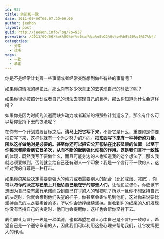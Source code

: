 ```yaml
---
id: 937
title: 承诺和一致
date: 2011-09-06T08:07:35+00:00
author: jeehon
layout: post
guid: http://jeehon.info/log/?p=937
permalink: /2011/09/06/%e6%89%bf%e8%af%ba%e5%92%8c%e4%b8%80%e8%87%b4/
categories:
  - 分享
  - 读书
tags:
  - 一致
  - 承诺
---
```

你是不是经常计划着一些事情或者经常突然想到做些有益的事情呢？

如果你的情况的确如此，那么你有多少次真正的去实现自己的想法了呢？

如果你很少按照计划或者自己的想法去实现自己的目标，那么你知道为什么会这样吗？

如果你是因为时间的流逝而缺少动力或者渐渐的将那些计划遗忘了，那么有什么可以帮你坚持下去的方法呢？

在你有一个计划或者目标之后，**请马上把它写下来**，不管它是什么，重要的是你要把它写下来，这样你就有一个为之努力的方向。**把东西写下来有一种神奇的力量，所以这样做绝对是必要的。**甚至你还可以把它公开张贴在比较显眼的位置，以至于你每天都能看到它很多次，从而不断的起到强化动机的作用。这是我们**言行一致性**的体现，既然我写了要做什么，而且可能身边的人也知道我的这个想法了，那么我就必须要做到，否则就会给自己还有别人一个印象：我是一个言行不一致的人，这样对我的自尊是一种打击。

如果你的某些决定需要更强大的动力或者需要别人的配合（比如戒烟、减肥），你可以**将你的决定写在纸上并送给自己最在乎的那些人们**，让他们监督你。你应该不想因为自己没有履行承诺而受到自己在乎的人的轻视吧？所以一旦你不想坚持自己的决定时，你就会想到他们失望的样子，你甚至会害怕见到他们，这对你来说要比坚持自己的决定要痛苦的多，所以你会选择继续坚持。当收到你的纸条的人们发现你没有坚持自己的决定时，他们也会提醒你，这样也会帮你坚持下去。

我们都认为言行一致是一种美德，也都希望在别人心中自己是个言行一致的人，希望自己是一个遵守承诺的人，因此我们可以利用这些心理来帮助我们，让它发挥更大的作用。